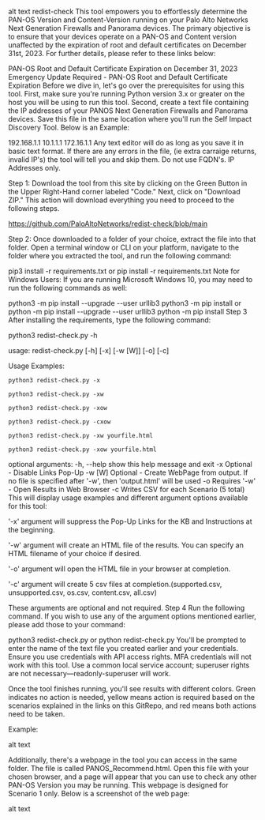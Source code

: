 alt text redist-check
This tool empowers you to effortlessly determine the PAN-OS Version and Content-Version running on your Palo Alto Networks Next Generation Firewalls and Panorama devices. The primary objective is to ensure that your devices operate on a PAN-OS and Content version unaffected by the expiration of root and default certificates on December 31st, 2023. For further details, please refer to these links below:

PAN-OS Root and Default Certificate Expiration on December 31, 2023
Emergency Update Required - PAN-OS Root and Default Certificate Expiration
Before we dive in, let's go over the prerequisites for using this tool. First, make sure you're running Python version 3.x or greater on the host you will be using to run this tool. Second, create a text file containing the IP addresses of your PANOS Next Generation Firewalls and Panorama devices. Save this file in the same location where you'll run the Self Impact Discovery Tool. Below is an Example:

192.168.1.1
10.1.1.1
172.16.1.1
Any text editor will do as long as you save it in basic text format. If there are any errors in the file, (ie extra carraige returns, invalid IP's) the tool will tell you and skip them. Do not use FQDN's. IP Addresses only.

Step 1:
Download the tool from this site by clicking on the Green Button in the Upper Right-Hand corner labeled "Code." Next, click on "Download ZIP." This action will download everything you need to proceed to the following steps.

https://github.com/PaloAltoNetworks/redist-check/blob/main

Step 2:
Once downloaded to a folder of your choice, extract the file into that folder. Open a terminal window or CLI on your platform, navigate to the folder where you extracted the tool, and run the following command:

pip3 install -r requirements.txt
or
pip install -r requirements.txt
Note for Windows Users:
If you are running Microsoft Windows 10, you may need to run the following commands as well:

python3 -m pip install --upgrade --user urllib3
python3 -m pip install
or
python -m pip install --upgrade --user urllib3
python -m pip install
Step 3
After installing the requirements, type the following command:

python3 redist-check.py -h

usage: redist-check.py [-h] [-x] [-w [W]] [-o] [-c]

Usage Examples: 

	python3 redist-check.py -x

	python3 redist-check.py -xw

	python3 redist-check.py -xow

	python3 redist-check.py -cxow

	python3 redist-check.py -xw yourfile.html

	python3 redist-check.py -xow yourfile.html

optional arguments:
  -h, --help  show this help message and exit
  -x          Optional - Disable Links Pop-Up
  -w [W]      Optional - Create WebPage from output.  If no file is specified after '-w', then 'output.html' will be used
  -o          Requires '-w' - Open Results in Web Browser
  -c          Writes CSV for each Scenario (5 total)
This will display usage examples and different argument options available for this tool:

'-x' argument will suppress the Pop-Up Links for the KB and Instructions at the beginning.

'-w' argument will create an HTML file of the results. You can specify an HTML filename of your choice if desired.

'-o' argument will open the HTML file in your browser at completion.

'-c' argument will create 5 csv files at completion.(supported.csv, unsupported.csv, os.csv, content.csv, all.csv)

These arguments are optional and not required.
Step 4
Run the following command. If you wish to use any of the argument options mentioned earlier, please add those to your command:

python3 redist-check.py
or
python redist-check.py
You'll be prompted to enter the name of the text file you created earlier and your credentials. Ensure you use credentials with API access rights. MFA credentials will not work with this tool. Use a common local service account; superuser rights are not necessary—readonly-superuser will work.

Once the tool finishes running, you'll see results with different colors. Green indicates no action is needed, yellow means action is required based on the scenarios explained in the links on this GitRepo, and red means both actions need to be taken.

Example:

alt text

Additionally, there's a webpage in the tool you can access in the same folder. The file is called PANOS_Recommend.html. Open this file with your chosen browser, and a page will appear that you can use to check any other PAN-OS Version you may be running. This webpage is designed for Scenario 1 only. Below is a screenshot of the web page:

alt text
